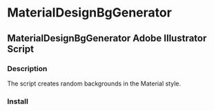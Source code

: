 # MaterialDesignBgGenerator
## MaterialDesignBgGenerator Adobe Illustrator Script
### Description
The script creates random backgrounds in the Material style.
### Install
